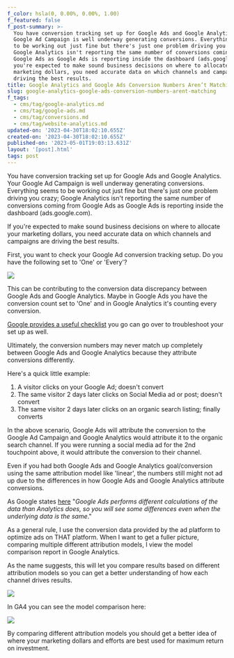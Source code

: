 ```yaml
---
f_color: hsla(0, 0.00%, 0.00%, 1.00)
f_featured: false
f_post-summary: >-
  You have conversion tracking set up for Google Ads and Google Analytics. Your
  Google Ad Campaign is well underway generating conversions. Everything seems
  to be working out just fine but there's just one problem driving you crazy;
  Google Analytics isn't reporting the same number of conversions coming from
  Google Ads as Google Ads is reporting inside the dashboard (ads.google.com).If
  you're expected to make sound business decisions on where to allocate your
  marketing dollars, you need accurate data on which channels and campaigns are
  driving the best results.
title: Google Analytics and Google Ads Conversion Numbers Aren’t Matching
slug: google-analytics-google-ads-conversion-numbers-arent-matching
f_tags:
  - cms/tag/google-analytics.md
  - cms/tag/google-ads.md
  - cms/tag/conversions.md
  - cms/tag/website-analytics.md
updated-on: '2023-04-30T18:02:10.655Z'
created-on: '2023-04-30T18:02:10.655Z'
published-on: '2023-05-01T19:03:13.631Z'
layout: '[post].html'
tags: post
---
```


You have conversion tracking set up for Google Ads and Google Analytics. Your Google Ad Campaign is well underway generating conversions. Everything seems to be working out just fine but there's just one problem driving you crazy; Google Analytics isn't reporting the same number of conversions coming from Google Ads as Google Ads is reporting inside the dashboard (ads.google.com).

If you're expected to make sound business decisions on where to allocate your marketing dollars, you need accurate data on which channels and campaigns are driving the best results.

First, you want to check your Google Ad conversion tracking setup. Do you have the following set to 'One' or 'Every'?

![](https://uploads-ssl.webflow.com/643ef3037ed557253b9bbcfe/644eacecc075ba1883f18c88_CleanShot-2022-05-29-at-11.14.43%402x-2.jpeg)

This can be contributing to the conversion data discrepancy between Google Ads and Google Analytics. Maybe in Google Ads you have the conversion count set to 'One' and in Google Analytics it's counting every conversion.

[Google provides a useful checklist](https://support.google.com/analytics/answer/1034383?hl=en&ref=freak.marketing#zippy=%2Cin-this-article) you go can go over to troubleshoot your set up as well.

Ultimately, the conversion numbers may never match up completely between Google Ads and Google Analytics because they attribute conversions differently.

Here's a quick little example:

1.  A visitor clicks on your Google Ad; doesn't convert
2.  The same visitor 2 days later clicks on Social Media ad or post; doesn't convert
3.  The same visitor 2 days later clicks on an organic search listing; finally converts

In the above scenario, Google Ads will attribute the conversion to the Google Ad Campaign and Google Analytics would attribute it to the organic search channel. If you were running a social media ad for the 2nd touchpoint above, it would attribute the conversion to their channel.

Even if you had both Google Ads and Google Analytics goal/conversion using the same attribution model like 'linear', the numbers still might not ad up due to the differences in how Google Ads and Google Analytics attribute conversions.

As Google states [here](https://support.google.com/analytics/answer/1034383?hl=en&ref=freak.marketing#zippy=%2Cin-this-article) "_Google Ads performs different calculations of the data than Analytics does, so you will see some differences even when the underlying data is the same_."

As a general rule, I use the conversion data provided by the ad platform to optimize ads on THAT platform. When I want to get a fuller picture, comparing multiple different attribution models, I view the model comparison report in Google Analytics.

As the name suggests, this will let you compare results based on different attribution models so you can get a better understanding of how each channel drives results.

![](https://uploads-ssl.webflow.com/643ef3037ed557253b9bbcfe/644eacec8a6c794e103bf07f_CleanShot-2022-05-28-at-10.10.19%402x.jpeg)

In GA4 you can see the model comparison here:

![](https://uploads-ssl.webflow.com/643ef3037ed557253b9bbcfe/644eacedc59ca610c5b9683c_CleanShot-2022-05-28-at-10.15.33%402x.jpeg)

By comparing different attribution models you should get a better idea of where your marketing dollars and efforts are best used for maximum return on investment.

